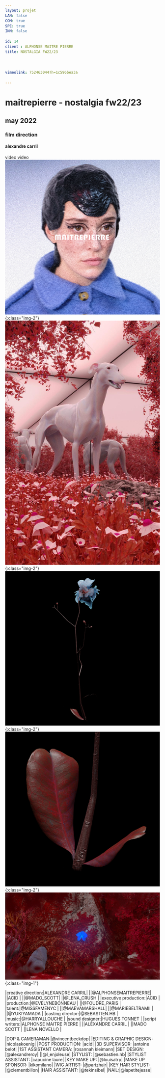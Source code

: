 ```yaml
---
layout: projet
LAN: false  
COM: true
SPE: true
INN: false

id: 14
client : ALPHONSE MAITRE PIERRE
title: NOSTALGIA FW22/23



vimeolink: 752463044?h=1c596bea3a

---
```


# maitrepierre - nostalgia fw22/23
## may 2022 
### film direction
#### alexandre carril 

video
video
![](/assets/projets/AMP_1.png){:class="img-2"}
![](/assets/projets/AMP_2.jpg){:class="img-2"}
![](/assets/projets/AMP_3.png){:class="img-2"}
![](/assets/projets/AMP_4.png){:class="img-2"}
![](/assets/projets/AMP_5.jpg){:class="img-1"}


|creative direction:|ALEXANDRE CARRIL| 
||@ALPHONSEMAITREPIERRE| 
||ACID |
||@MADO_SCOTT| 
||@LENA_CRUSH |
|executive production:|ACID |
|production:|@EVELYNEBONNEAU |
||@FOUDRE_PARIS |
|talent:|@MISSFAMENYC |
||@MAEVAMARSHALL| 
||@MARIEBELTRAMII |
||@YUKIYAMADA |
|casting director:|@SEBASTIEN.HB |
|music:|@HARRYALLOUCHE |
|sound designer:|HUGUES TONNET |
|script writers:|ALPHONSE MAITRE PIERRE | 
||ALEXANDRE CARRIL |
||MADO SCOTT |
||LENA NOVELLO |



|DOP & CAMERAMAN:|@vincentbeckdop|
|EDITING & GRAPHIC DESIGN: |nicolaskoenig|
|POST PRODUCTION: |acid|
|3D SUPERVISOR: |antoine belot|
|1ST ASSISTANT CAMERA: |rosannah kleimann|
|SET DESIGN: |@alexandreroy|
||@l_enjoleuse|
|STYLIST: |@sebastien.hb|
|STYLIST ASSISTANT: |capucine laure| 
|KEY MAKE UP: |@louisatrp|
|MAKE UP SPONSOR: |kikomilano| 
|WIG ARTIST: |@parizhair|
|KEY HAIR STYLIST: |@clementbillon|
|HAIR ASSISTANT: |@tekinsibel|
|NAIL:|@lapetitejesse|
